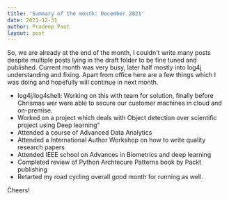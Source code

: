 ```yaml
---
title: 'Summary of the month: December 2021'
date: 2021-12-31
author: Pradeep Pant
layout: post
---
```

So, we are already at the end of the month, I couldn't write many posts despite multiple posts lying in the draft folder to be fine tuned and published. Current month was very busy, later half mostly into log4j understanding and fixing. Apart from office here are a few things which I was doing and hopefully will continue in next month.

* log4j/log4shell: Working on this with team for solution, finally before Chrismas wer were able to secure our customer machines in cloud and on-premise.
* Worked on a project which deals with Object detection over scientific project using Deep learning" 
* Attended a course of Advanced Data Analytics
* Attended a International Author Workshop on how to write quality research papers
* Attended IEEE school on Advances in Biometrics and deep learning
* Completed review of Python Archtecure Patterns book by Packt publishing
* Retarted my road cycling overall good month for running as well. 

Cheers!